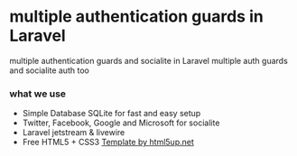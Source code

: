 # multiple authentication guards in Laravel

multiple authentication guards and socialite in Laravel multiple auth guards and socialite auth too


### what we use
- Simple Database SQLite for fast and easy setup 
- Twitter, Facebook, Google and Microsoft for socialite
- Laravel jetstream & livewire
- Free HTML5 + CSS3 [Template by html5up.net](https://html5up.net/future-imperfect)
